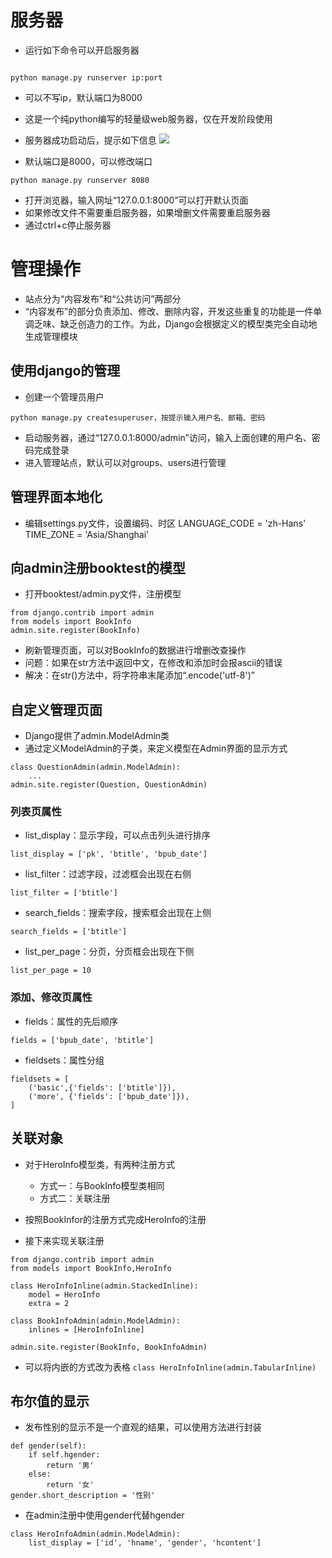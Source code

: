 # 服务器

- 运行如下命令可以开启服务器

```

python manage.py runserver ip:port
```

- 可以不写ip，默认端口为8000
- 这是一个纯python编写的轻量级web服务器，仅在开发阶段使用
- 服务器成功启动后，提示如下信息
![](/assets/server.png)

- 默认端口是8000，可以修改端口


```
python manage.py runserver 8080

```

 - 打开浏览器，输入网址“127.0.0.1:8000”可以打开默认页面
- 如果修改文件不需要重启服务器，如果增删文件需要重启服务器
- 通过ctrl+c停止服务器

# 管理操作

- 站点分为“内容发布”和“公共访问”两部分
- “内容发布”的部分负责添加、修改、删除内容，开发这些重复的功能是一件单调乏味、缺乏创造力的工作。为此，Django会根据定义的模型类完全自动地生成管理模块

## 使用django的管理

- 创建一个管理员用户


```
python manage.py createsuperuser，按提示输入用户名、邮箱、密码

```

- 启动服务器，通过“127.0.0.1:8000/admin”访问，输入上面创建的用户名、密码完成登录
- 进入管理站点，默认可以对groups、users进行管理

## 管理界面本地化

- 编辑settings.py文件，设置编码、时区
LANGUAGE_CODE = 'zh-Hans'
TIME_ZONE = 'Asia/Shanghai'

## 向admin注册booktest的模型

- 打开booktest/admin.py文件，注册模型


```
from django.contrib import admin
from models import BookInfo
admin.site.register(BookInfo)

```

- 刷新管理页面，可以对BookInfo的数据进行增删改查操作
- 问题：如果在str方法中返回中文，在修改和添加时会报ascii的错误
- 解决：在str()方法中，将字符串末尾添加“.encode('utf-8')”

## 自定义管理页面

- Django提供了admin.ModelAdmin类
- 通过定义ModelAdmin的子类，来定义模型在Admin界面的显示方式


```
class QuestionAdmin(admin.ModelAdmin):
    ...
admin.site.register(Question, QuestionAdmin)

```


### 列表页属性

- list_display：显示字段，可以点击列头进行排序

`list_display = ['pk', 'btitle', 'bpub_date']`
- list_filter：过滤字段，过滤框会出现在右侧

`list_filter = ['btitle']`
- search_fields：搜索字段，搜索框会出现在上侧

`search_fields = ['btitle']`
- list_per_page：分页，分页框会出现在下侧

`list_per_page = 10`

### 添加、修改页属性

- fields：属性的先后顺序

`fields = ['bpub_date', 'btitle']`
- fieldsets：属性分组


```
fieldsets = [
    ('basic',{'fields': ['btitle']}),
    ('more', {'fields': ['bpub_date']}),
]

```

## 关联对象

- 对于HeroInfo模型类，有两种注册方式
  - 方式一：与BookInfo模型类相同
  - 方式二：关联注册
- 按照BookInfor的注册方式完成HeroInfo的注册

- 接下来实现关联注册


```
from django.contrib import admin
from models import BookInfo,HeroInfo

class HeroInfoInline(admin.StackedInline):
    model = HeroInfo
    extra = 2

class BookInfoAdmin(admin.ModelAdmin):
    inlines = [HeroInfoInline]

admin.site.register(BookInfo, BookInfoAdmin)

```


- 可以将内嵌的方式改为表格
`class HeroInfoInline(admin.TabularInline)`

## 布尔值的显示

- 发布性别的显示不是一个直观的结果，可以使用方法进行封装


```
def gender(self):
    if self.hgender:
        return '男'
    else:
        return '女'
gender.short_description = '性别'

```


- 在admin注册中使用gender代替hgender


```
class HeroInfoAdmin(admin.ModelAdmin):
    list_display = ['id', 'hname', 'gender', 'hcontent']
```
